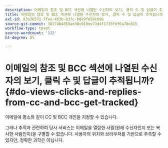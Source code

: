 ```yaml
---
description: 이메일의 참조 및 BCC 섹션에 나열된 수신자의 보기, 클릭 수 및 답글이 추적됩니까? - Marketo 문서 - 제품 설명서
title: 이메일의 참조 및 BCC 섹션에 나열된 수신자의 보기, 클릭 수 및 답글이 추적됩니까?
exl-id: 83a76572-7fea-463b-b3fc-b6e9fe58c696
source-git-commit: 38274b4859ae38c018ee73d4f1715fdf6a78e815
workflow-type: tm+mt
source-wordcount: '122'
ht-degree: 0%

---
```


# 이메일의 참조 및 BCC 섹션에 나열된 수신자의 보기, 클릭 수 및 답글이 추적됩니까? {#do-views-clicks-and-replies-from-cc-and-bcc-get-tracked}

이메일에 평소와 같이 CC 및 BCC 개인을 지정할 수 있습니다.

그러나 추적과 관련하여 당사 서비스는 이메일을 열람한 사람(원래 수신자인지 또는 복사한 사람인지)을 구별할 수 없습니다. 사용자의 위치와 브라우저를 기반으로 추측할 수 있지만, 정확한 과학은 아닙니다.
